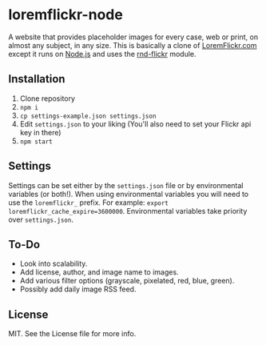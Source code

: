 # loremflickr-node

A website that provides placeholder images for every case, web or print, on almost any subject, in any size. This is basically a clone of [LoremFlickr.com](http://loremflickr.com) except it runs on [Node.js](http://nodejs.org) and uses the [rnd-flickr](https://github.com/kodie/rnd-flickr) module.

## Installation
1. Clone repository
1. `npm i`
1. `cp settings-example.json settings.json`
1. Edit `settings.json` to your liking (You'll also need to set your Flickr api key in there)
1. `npm start`

## Settings
Settings can be set either by the `settings.json` file or by environmental variables (or both!). When using environmental variables you will need to use the `loremflickr_` prefix. For example: `export loremflickr_cache_expire=3600000`. Environmental variables take priority over `settings.json`.

## To-Do
* Look into scalability.
* Add license, author, and image name to images.
* Add various filter options (grayscale, pixelated, red, blue, green).
* Possibly add daily image RSS feed.

## License
MIT. See the License file for more info.
